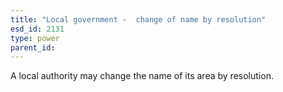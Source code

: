 ```yaml
---
title: "Local government -  change of name by resolution"
esd_id: 2131
type: power
parent_id:  
---
```


A local authority may change the name of its area by resolution.

